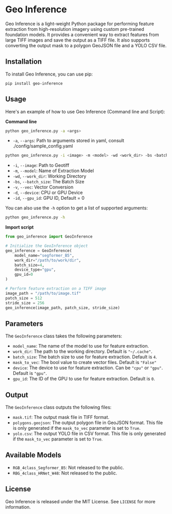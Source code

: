 # Geo Inference

Geo Inference is a light-weight Python package for performing feature extraction from high-resolution imagery using custom pre-trained foundation models. It provides a convenient way to extract features from large TIFF images and save the output as a TIFF file. It also supports converting the output mask to a polygon GeoJSON file and a YOLO CSV file.

## Installation

To install Geo Inference, you can use pip:

```
pip install geo-inference
```

## Usage

Here's an example of how to use Geo Inference (Command line and Script):

**Command line**
```bash
python geo_inference.py -a <args>
```
- `-a`, `--args`: Path to arguments stored in yaml, consult ./config/sample_config.yaml
```bash
python geo_inference.py -i <image> -m <model> -wd <work_dir> -bs <batch_size> -v <vec> -d <device> -id <gpu_id>
```
- `-i`, `--image`: Path to Geotiff
- `-m`, `--model`: Name of Extraction Model
- `-wd`, `--work_dir`: Working Directory
- `-bs`, `--batch_size`: The Batch Size
- `-v`, `--vec`: Vector Conversion
- `-d`, `--device`: CPU or GPU Device
- `-id`, `--gpu_id`: GPU ID, Default = 0

You can also use the `-h` option to get a list of supported arguments:

```bash
python geo_inference.py -h
```

**Import script**
```python
from geo_inference import GeoInference

# Initialize the GeoInference object
geo_inference = GeoInference(
    model_name="segformer_B5",
    work_dir="/path/to/work/dir",
    batch_size=4,
    device_type="gpu",
    gpu_id=0
)

# Perform feature extraction on a TIFF image
image_path = "/path/to/image.tif"
patch_size = 512
stride_size = 256
geo_inference(image_path, patch_size, stride_size)
```

## Parameters

The `GeoInference` class takes the following parameters:

- `model_name`: The name of the model to use for feature extraction.
- `work_dir`: The path to the working directory. Default is `"~/.cache"`.
- `batch_size`: The batch size to use for feature extraction. Default is `4`.
- `mask_to_vec`: The bool value to create vector files. Default is `"False"`
- `device`: The device to use for feature extraction. Can be `"cpu"` or `"gpu"`. Default is `"gpu"`.
- `gpu_id`: The ID of the GPU to use for feature extraction. Default is `0`.

## Output

The `GeoInference` class outputs the following files:

- `mask.tif`: The output mask file in TIFF format.
- `polygons.geojson`: The output polygon file in GeoJSON format. This file is only generated if the `mask_to_vec` parameter is set to `True`.
- `yolo.csv`: The output YOLO file in CSV format. This file is only generated if the `mask_to_vec` parameter is set to `True`.

## Available Models
- `RGB_4class_Segformer_B5`: Not released to the public.
- `RBG_4class_HRNet_W48`: Not released to the public.

## License

Geo Inference is released under the MIT License. See `LICENSE` for more information.

<!--  
## Acknowledgments

This project was inspired by the [SpaceNet Challenge](https://spacenet.ai/).

-->